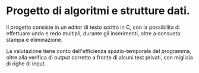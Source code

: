 # Progetto di algoritmi e strutture dati.
Il progetto consiste in un editor di testo scritto in C, con la possibilità di effettuare undo e redo multipli, durante gli inserimenti, oltre a consueta stampa e eliminazione.

La valutazione tiene conto dell'efficienza spazio-temporale del programma, oltre alla verifica di output corretto a fronte di alcuni test privati, con migliaia di righe di input.
